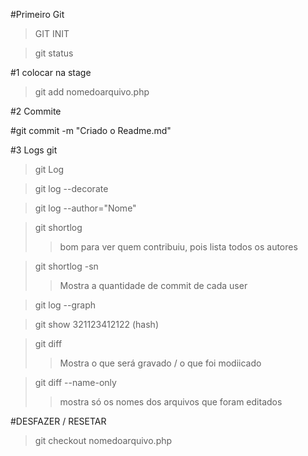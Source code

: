 #Primeiro Git
>GIT INIT

> git status

#1 colocar na stage

> git add nomedoarquivo.php

#2 Commite

#git commit -m "Criado o Readme.md"

#3 Logs git
> git Log

> git log --decorate

> git log --author="Nome"

> git shortlog
>> bom para ver quem contribuiu, pois lista todos os autores

> git shortlog -sn
>> Mostra a quantidade de commit de cada user

> git log --graph

> git show 321123412122 (hash)

> git diff
>> Mostra o que será gravado / o que foi modiicado

> git diff --name-only
>> mostra só os nomes dos arquivos que foram editados


#DESFAZER / RESETAR 
> git checkout nomedoarquivo.php

> git reset HEAD nomedoarquivo.php
>> Tira da fila do stage

#Conteúdo Teste

Primeira mudança

www.mbiasotto.com



- Colocando um erro pra teste




Testando o Git DIFF